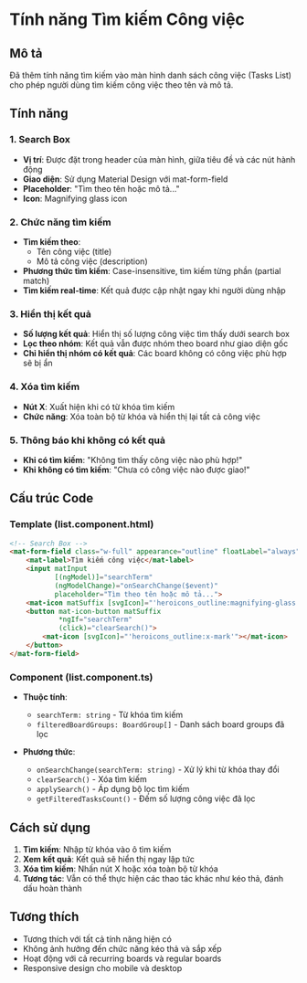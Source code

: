 # Tính năng Tìm kiếm Công việc

## Mô tả
Đã thêm tính năng tìm kiếm vào màn hình danh sách công việc (Tasks List) cho phép người dùng tìm kiếm công việc theo tên và mô tả.

## Tính năng

### 1. Search Box
- **Vị trí**: Được đặt trong header của màn hình, giữa tiêu đề và các nút hành động
- **Giao diện**: Sử dụng Material Design với mat-form-field
- **Placeholder**: "Tìm theo tên hoặc mô tả..."
- **Icon**: Magnifying glass icon

### 2. Chức năng tìm kiếm
- **Tìm kiếm theo**: 
  - Tên công việc (title)
  - Mô tả công việc (description)
- **Phương thức tìm kiếm**: Case-insensitive, tìm kiếm từng phần (partial match)
- **Tìm kiếm real-time**: Kết quả được cập nhật ngay khi người dùng nhập

### 3. Hiển thị kết quả
- **Số lượng kết quả**: Hiển thị số lượng công việc tìm thấy dưới search box
- **Lọc theo nhóm**: Kết quả vẫn được nhóm theo board như giao diện gốc
- **Chỉ hiển thị nhóm có kết quả**: Các board không có công việc phù hợp sẽ bị ẩn

### 4. Xóa tìm kiếm
- **Nút X**: Xuất hiện khi có từ khóa tìm kiếm
- **Chức năng**: Xóa toàn bộ từ khóa và hiển thị lại tất cả công việc

### 5. Thông báo khi không có kết quả
- **Khi có tìm kiếm**: "Không tìm thấy công việc nào phù hợp!"
- **Khi không có tìm kiếm**: "Chưa có công việc nào được giao!"

## Cấu trúc Code

### Template (list.component.html)
```html
<!-- Search Box -->
<mat-form-field class="w-full" appearance="outline" floatLabel="always">
    <mat-label>Tìm kiếm công việc</mat-label>
    <input matInput 
           [(ngModel)]="searchTerm" 
           (ngModelChange)="onSearchChange($event)"
           placeholder="Tìm theo tên hoặc mô tả...">
    <mat-icon matSuffix [svgIcon]="'heroicons_outline:magnifying-glass'"></mat-icon>
    <button mat-icon-button matSuffix 
            *ngIf="searchTerm" 
            (click)="clearSearch()">
        <mat-icon [svgIcon]="'heroicons_outline:x-mark'"></mat-icon>
    </button>
</mat-form-field>
```

### Component (list.component.ts)
- **Thuộc tính**:
  - `searchTerm: string` - Từ khóa tìm kiếm
  - `filteredBoardGroups: BoardGroup[]` - Danh sách board groups đã lọc

- **Phương thức**:
  - `onSearchChange(searchTerm: string)` - Xử lý khi từ khóa thay đổi
  - `clearSearch()` - Xóa tìm kiếm
  - `applySearch()` - Áp dụng bộ lọc tìm kiếm
  - `getFilteredTasksCount()` - Đếm số lượng công việc đã lọc

## Cách sử dụng

1. **Tìm kiếm**: Nhập từ khóa vào ô tìm kiếm
2. **Xem kết quả**: Kết quả sẽ hiển thị ngay lập tức
3. **Xóa tìm kiếm**: Nhấn nút X hoặc xóa toàn bộ từ khóa
4. **Tương tác**: Vẫn có thể thực hiện các thao tác khác như kéo thả, đánh dấu hoàn thành

## Tương thích
- Tương thích với tất cả tính năng hiện có
- Không ảnh hưởng đến chức năng kéo thả và sắp xếp
- Hoạt động với cả recurring boards và regular boards
- Responsive design cho mobile và desktop
